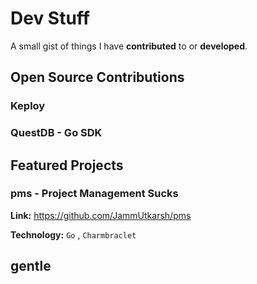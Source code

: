 # Dev Stuff

A small gist of things I have **contributed** to or **developed**.

## Open Source Contributions

### Keploy

### QuestDB - Go SDK

## Featured Projects

### pms - Project Management Sucks

**Link:** <https://github.com/JammUtkarsh/pms>

**Technology:** `Go` , `Charmbraclet`

## gentle
